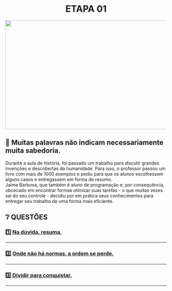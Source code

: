 
<div align="center">
  <h1>ETAPA 01</h1>
    <img src="../assets/nuvem-de-palavras.avif" align="center" style="width: 600px; height: 340px;" />
  </p>
</div>

## 📝 Muitas palavras não indicam necessariamente muita sabedoria.

Durante a aula de história, foi passado um trabalho para discutir grandes invenções e descobertas da humanidade. Para isso, o professor passou um livro com mais de 1000 exemplos e pediu para que os alunos escolhessem alguns casos e entregassem em forma de resumo.  
Jaime Barbosa, que também é aluno de programação e, por consequência, obcecado em encontrar formas otimizar suas tarefas - o que muitas vezes sai do seu controle - decidiu por em prática seus conhecimentos para entregar seu trabalho de uma forma mais eficiente.

## ❔ QUESTÕES

### 1️⃣ [Na dúvida, resuma.](questao1/descricao.md)

---

### 2️⃣ [Onde não há normas, a ordem se perde.](questao2/descricao.md)

---

### 3️⃣ [Dividir para conquistar.](questao3/descricao.md)

---
